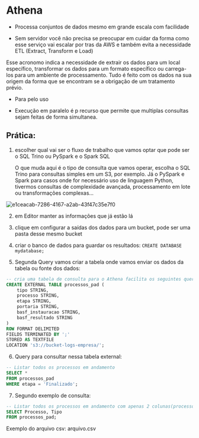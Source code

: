 # Athena

- Processa conjuntos de dados mesmo em grande escala com facilidade

- Sem servidor você não precisa se preocupar em cuidar da forma como esse serviço vai escalar por tras da AWS e também evita a necessidade ETL (Extract, Transform e  Load)

Esse acronomo indica a necessidade de extrair os dados para um local específico, transformar os dados para um formato específico ou carrega-los para um ambiente de processamento. Tudo é feito com os dados na sua origem da forma que se encontram se a obrigação de um tratamento prévio.

- Para pelo uso

- Execução em paralelo é p recurso que permite que multiplas consultas sejam feitas de forma simultanea.



## Prática:

1. escolher qual vai ser o fluxo de trabalho que vamos optar que pode ser o SQL Trino ou PySpark e o Spark SQL
   
   O que muda aqui é o tipo de consulta que vamos operar, escolha o SQL Trino para consultas simples em um S3, por exemplo. Já o PySpark e Spark para casos onde for necessário uso de linguagem Python, tivermos consultas de complexidade avançada, processamento em lote ou transformações complexas...

![e1ceacab-7286-4167-a2ab-43f47c35e7f0](file:///C:/Users/Jacqueline/Pictures/Typedown/e1ceacab-7286-4167-a2ab-43f47c35e7f0.png)

2. em Editor manter as informações que já estão lá

3. clique em configurar a saídas dos dados para um bucket, pode ser uma pasta desse mesmo bucket

4. criar o banco de dados para guardar os resultados: `CREATE DATABASE mydatabase;`

5. Segunda Query vamos criar a tabela onde vamos enviar os dados da tabela ou fonte dos dados: 

```sql
-- cria uma tabela de consulta para o Athena facilita os seguintes queries
CREATE EXTERNAL TABLE processos_pad (
    tipo STRING,
    processo STRING,
    etapa STRING,
    portaria STRING,
    basf_instauracao STRING,
    basf_resultado STRING
)
ROW FORMAT DELIMITED
FIELDS TERMINATED BY ';'
STORED AS TEXTFILE
LOCATION 's3://bucket-logs-empresa/';
```

6. Query para consultar nessa tabela external:

```sql
-- Listar todos os processos em andamento
SELECT *
FROM processos_pad
WHERE etapa = 'Finalizado';
```

7. Segundo exemplo de consulta:

```sql
-- Listar todos os processos em andamento com apenas 2 colunas(processo e tipo)
SELECT Processo, Tipo
FROM processos_pad;
```

Exemplo do arquivo csv: arquivo.csv
